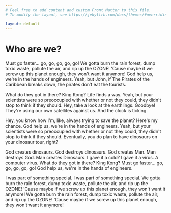 ```yaml
---
# Feel free to add content and custom Front Matter to this file.
# To modify the layout, see https://jekyllrb.com/docs/themes/#overriding-theme-defaults

layout: default
---
```


# Who are we?
Must go faster... go, go, go, go, go! We gotta burn the rain forest, dump toxic waste, pollute the air, and rip up the OZONE! 'Cause maybe if we screw up this planet enough, they won't want it anymore! God help us, we're in the hands of engineers. Yeah, but John, if The Pirates of the Caribbean breaks down, the pirates don’t eat the tourists.

What do they got in there? King Kong? Life finds a way. Yeah, but your scientists were so preoccupied with whether or not they could, they didn't stop to think if they should. Hey, take a look at the earthlings. Goodbye! They're using our own satellites against us. And the clock is ticking.

Hey, you know how I'm, like, always trying to save the planet? Here's my chance. God help us, we're in the hands of engineers. Yeah, but your scientists were so preoccupied with whether or not they could, they didn't stop to think if they should. Eventually, you do plan to have dinosaurs on your dinosaur tour, right?

God creates dinosaurs. God destroys dinosaurs. God creates Man. Man destroys God. Man creates Dinosaurs. I gave it a cold? I gave it a virus. A computer virus. What do they got in there? King Kong? Must go faster... go, go, go, go, go! God help us, we're in the hands of engineers.

I was part of something special. I was part of something special. We gotta burn the rain forest, dump toxic waste, pollute the air, and rip up the OZONE! 'Cause maybe if we screw up this planet enough, they won't want it anymore! We gotta burn the rain forest, dump toxic waste, pollute the air, and rip up the OZONE! 'Cause maybe if we screw up this planet enough, they won't want it anymore!
